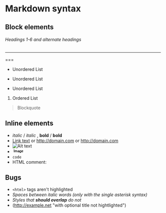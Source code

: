 # Markdown syntax

## Block elements
###### Headings 1-6 and alternate headings
---
===
+ Unordered List
- Unordered List
* Unordered List
1. Ordered List
> Blockquote

## Inline elements
- *italic* / _italic_ , **bold** / __bold__
- [Link text](http://domain.com) or <http://domain.com> or http://domain.com
- ![Alt text](/path/to/img.jpg)
- ![alt attribute text](./image.png "Title attribute text")
- `code`
- HTML comment: <!-- HTML comment -->

## Bugs
- `<html>` tags aren't highlighted
- *Spaces between italic words (_only with_ the single asterisk syntax)*
- _Styles that **should overlap** do not_
- (http://example.net "with optional title not hightlighted")
